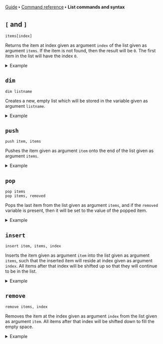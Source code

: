 [Guide](/index.md) 🢒 [Command reference](/reference/index.md) 🢒 **List commands and syntax**

## `[` and `]`
```
items[index]
```

Returns the item at index given as argument `index` of the list given as argument `items`. If the item is not found, then the result will be `0`. The first item in the list will have the index `0`.

<details>
<summary>Example</summary>
<pre>
<code>10 dim items</code>
<code>20 for i=0 to 3</code>
<code>30 push i*2, items</code>
<code>40 next</code>
<code>50 print items[2]</code>
</pre>
</details>

## `dim`
```
dim listname
```

Creates a new, empty list which will be stored in the variable given as argument `listname`.

<details>
<summary>Example</summary>
<pre>
<code>10 dim items</code>
<code>20 print len(items) # Empty, so will be 0</code>
</pre>
</details>

## `push`
```
push item, items
```

Pushes the item given as argument `item` onto the end of the list given as argument `items`.

<details>
<summary>Example</summary>
<pre>
<code>10 dim alphabet</code>
<code>20 push "a", alphabet</code>
<code>30 push "b", alphabet</code>
<code>40 push "c", alphabet</code>
<code>50 print alphabet[1]</code>
</pre>
</details>

## `pop`
```
pop items
pop items, removed
```

Pops the last item from the list given as argument `items`, and if the `removed` variable is present, then it will be set to the value of the popped item.

<details>
<summary>Example</summary>
<pre>
<code>10 dim shopping</code>
<code>20 push "apple", shopping</code>
<code>30 push "banana", shopping</code>
<code>40 push "chocolate", shopping</code>
<code>50 pop shopping, bought</code>
<code>60 print "Bought "; bought</code>
</pre>
</details>

## `insert`
```
insert item, items, index
```

Inserts the item given as argument `item` into the list given as argument `items`, such that the inserted item will reside at index given as argument `index`. All items after that index will be shifted up so that they will continue to be in the list.

<details>
<summary>Example</summary>
<pre>
<code>10 dim shopping</code>
<code>20 push "apple", shopping</code>
<code>30 push "banana", shopping</code>
<code>40 push "chocolate", shopping</code>
<code>50 insert "pear", shopping, 1</code>
<code>60 print shopping</code>
</pre>
</details>

## `remove`
```
remove items, index
```

Removes the item at the index given as argument `index` from the list given as argument `item`. All items after that index will be shifted down to fill the empty space.

<details>
<summary>Example</summary>
<pre>
<code>10 dim shopping</code>
<code>20 push "apple", shopping</code>
<code>30 push "banana", shopping</code>
<code>40 push "chocolate", shopping</code>
<code>50 remove shopping, 1</code>
<code>60 print shopping</code>
</pre>
</details>